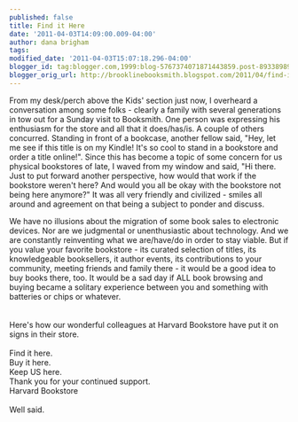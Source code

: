 ```yaml
---
published: false
title: Find it Here
date: '2011-04-03T14:09:00.009-04:00'
author: dana brigham
tags: 
modified_date: '2011-04-03T15:07:18.296-04:00'
blogger_id: tag:blogger.com,1999:blog-5767374071871443859.post-8933898913038909908
blogger_orig_url: http://brooklinebooksmith.blogspot.com/2011/04/find-it-here.html
---
```


<p>From my desk/perch above the Kids' section just now, I overheard a conversation among some folks - clearly a family with several generations in tow out for a Sunday visit to Booksmith. One person was expressing his enthusiasm for the store and all that it does/has/is. A couple of others concurred. Standing in front of a bookcase, another fellow said, "Hey, let me see if this title is on my Kindle! It's so cool to stand in a bookstore and order a title online!". Since this has become a topic of some concern for us physical bookstores of late, I waved from my window and said, "Hi there. Just to put forward another perspective, how would that work if the bookstore weren't here? And would you all be okay with the bookstore not being here anymore?" It was all very friendly and civilized - smiles all around and agreement on that being a subject to ponder and discuss.</p><div>We have no illusions about the migration of some book sales to electronic devices. Nor are we judgmental or unenthusiastic about technology. And we are constantly reinventing what we are/have/do in order to stay viable. But if you value your favorite bookstore - its curated selection of titles, its knowledgeable booksellers, it author events, its contributions to your community, meeting friends and family there - it would be a good idea to buy books there, too. It would be a sad day if ALL book browsing and buying became a solitary experience between you and something with batteries or chips or whatever. </div><br /><div></div><br /><div>Here's how our wonderful colleagues at Harvard Bookstore have put it on signs in their store. </div><br /><div>Find it here.</div><div>Buy it here.</div><div>Keep US here.</div><div>Thank you for your continued support.</div><div>Harvard Bookstore </div><br /><div>Well said. </div>